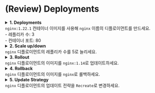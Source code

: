 # (Review) Deployments

<details>
<summary><b>1. Deployments</b>
<br> <code>nginx:1.22.1</code> 컨테이너 이미지를 사용해 <code>nginx</code> 이름의 디플로이먼트를 만드세요.
<br> - 레플리카 수: 3
<br> - 컨테이너 포트: 80
</summary>

```yaml
# 매니페스트 생성 후 apply
apiVersion: apps/v1
kind: Deployment
metadata:
  name: nginx
spec:
  replicas: 3
  selector:
    matchLabels:
      app: nginx
  template:
    metadata:
      labels:
        app: nginx
    spec:
      containers:
      - name: nginx
        image: nginx:1.22.1
        ports:
        - containerPort: 80
```

또는

```sh
$ k create deploy nginx --image=nginx:1.22.1 --replicas=3 --port=80
```

</details>

<details>
<summary><b>2. Scale up/down</b>
<br> <code>nginx</code> 디플로이먼트의 레플리카 수를 5로 늘리세요.
</summary>

```sh
$ k scale deploy nginx --replicas=5
```

또는

```sh
$ k patch deploy nginx -p '{"spec":{"replicas":5}}'
$ k edit deploy nginx
# spec.replicas 수정
```

</details>

<details>
<summary><b>3. Rollout</b>
<br> <code>nginx</code> 디플로이먼트의 이미지를 <code>nginx:1.14</code>로 업데이트하세요.
</summary>

```sh
$ k set image deploy nginx nginx=nginx:1.23.4
```

또는

```sh
$ k edit deploy nginx
# spec.template.spec.containers[0].image 수정
```

</details>

<details>
<summary><b>4. Rollback</b>
<br> <code>nginx</code> 디플로이먼트의 이미지를 <code>nginx</code>로 롤백하세요.
</summary>

```sh
$ k rollout undo deploy nginx
```

</details>

<details>
<summary><b>5. Update Strategy</b>
<br> <code>nginx</code> 디플로이먼트의 업데이트 전략을 <code>Recreate</code>로 변경하세요.
</summary>

```yaml
# 매니페스트 수정 후 apply
apiVersion: apps/v1
kind: Deployment
metadata:
  name: nginx
spec:
  replicas: 5
  selector:
    matchLabels:
      app: nginx
  strategy:
    type: Recreate  # 수정
  template:
    metadata:
      labels:
        app: nginx
    spec:
      containers:
      - name: nginx
        image: nginx:1.22.1
        ports:
        - containerPort: 80
```

또는

```sh
$ k edit deploy nginx
# spec.strategy.type 수정
```

</details>

